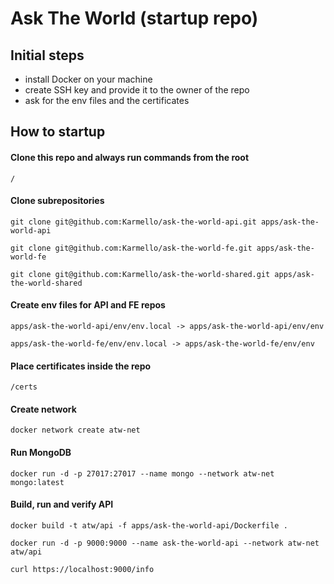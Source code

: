# Ask The World (startup repo)

## Initial steps

- install Docker on your machine
- create SSH key and provide it to the owner of the repo
- ask for the env files and the certificates

## How to startup

#### Clone this repo and always run commands from the root

```
/
```

#### Clone subrepositories

```
git clone git@github.com:Karmello/ask-the-world-api.git apps/ask-the-world-api
```

```
git clone git@github.com:Karmello/ask-the-world-fe.git apps/ask-the-world-fe
```

```
git clone git@github.com:Karmello/ask-the-world-shared.git apps/ask-the-world-shared
```

#### Create env files for API and FE repos

```
apps/ask-the-world-api/env/env.local -> apps/ask-the-world-api/env/env
```

```
apps/ask-the-world-fe/env/env.local -> apps/ask-the-world-fe/env/env
```

#### Place certificates inside the repo

```
/certs
```

#### Create network

```
docker network create atw-net
```

#### Run MongoDB

```
docker run -d -p 27017:27017 --name mongo --network atw-net mongo:latest
```

#### Build, run and verify API

```
docker build -t atw/api -f apps/ask-the-world-api/Dockerfile .
```

```
docker run -d -p 9000:9000 --name ask-the-world-api --network atw-net atw/api
```

```
curl https://localhost:9000/info
```

